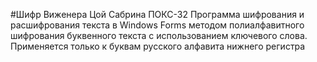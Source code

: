 #Шифр Виженера
Цой Сабрина ПОКС-32
Программа шифрования и расшифрования текста в Windows Forms  методом полиалфавитного шифрования буквенного текста с использованием ключевого слова. Применяется только к буквам русского алфавита нижнего регистра
